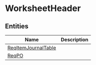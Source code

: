 
# WorksheetHeader


## Entities

|Name|Description|
|---|---|
|[ReqItemJournalTable](ReqItemJournalTable.cdm.json)||
|[ReqPO](ReqPO.cdm.json)||

